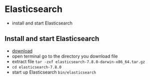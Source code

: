 # Elasticsearch

- install and start Elasticsearch

## Install and start Elasticsearch

- [download](https://www.elastic.co/downloads/elasticsearch)
- open terminal go to the directory you download file
- extract file `tar -zxf elasticsearch-7.8.0-darwin-x86_64.tar.gz`
- `cd elasticsearch-7.8.0`
- start up Elasticsearch `bin/elasticsearch`
